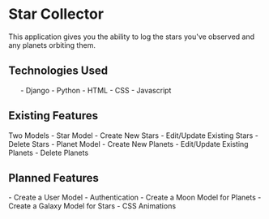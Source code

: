 <h1>Star Collector</h1>
This application gives you the ability to log the stars you've observed and any planets orbiting them.

<h2>Technologies Used</h2>
<ul>
  - Django
  - Python
  - HTML
  - CSS
  - Javascript
</ul>

<h2>Existing Features</h2>
Two Models
- Star Model
  - Create New Stars
  - Edit/Update Existing Stars
  - Delete Stars
- Planet Model
  - Create New Planets
  - Edit/Update Existing Planets
  - Delete Planets

<h2>Planned Features</h2>
- Create a User Model
- Authentication
- Create a Moon Model for Planets
- Create a Galaxy Model for Stars
- CSS Animations